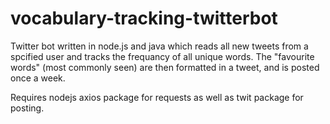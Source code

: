# vocabulary-tracking-twitterbot
Twitter bot written in node.js and java which reads all new tweets from a spcified user and tracks the frequancy of all unique words. The "favourite words" (most commonly seen) are then formatted in a tweet, and is posted once a week.

Requires nodejs axios package for requests as well as twit package for posting.
